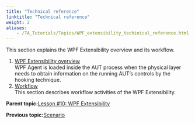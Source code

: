 ```yaml
--- 
title: "Technical reference"
linktitle: "Technical reference"
weight: 2
aliases: 
    - /TA_Tutorials/Topics/WPF_extensibility_techinical_reference.html
---
```


This section explains the WPF Extensibility overview and its workflow.

1.  [WPF Extensibility overview](/TA_Tutorials/Topics/WPF_extensibility_techinical_reference_overview.html)  
WPF Agent is loaded inside the AUT process when the physical layer needs to obtain information on the running AUT’s controls by the hooking technique.
2.  [Workflow](/TA_Tutorials/Topics/WPF_extensibility_techinical_reference_work_flow.html)  
This section describes workflow activities of the WPF Extensibility.

**Parent topic:**[Lesson \#10: WPF Extensibility](/TA_Tutorials/Topics/WPF_extensibility_creating.html)

**Previous topic:**[Scenario](/TA_Tutorials/Topics/WPF_extensibility_scenario.html)

